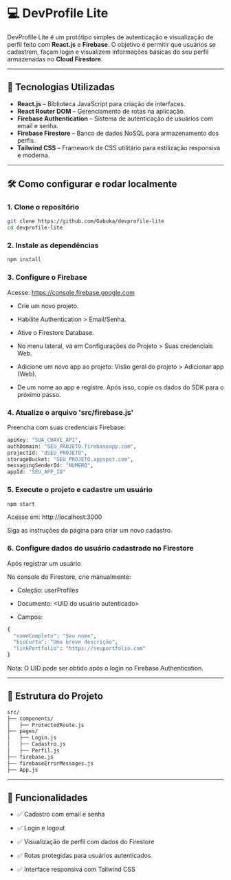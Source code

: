 # 💻 DevProfile Lite

DevProfile Lite é um protótipo simples de autenticação e visualização de perfil feito com **React.js** e **Firebase**. O objetivo é permitir que usuários se cadastrem, façam login e visualizem informações básicas do seu perfil armazenadas no **Cloud Firestore**.

---

## 🚀 Tecnologias Utilizadas

- **React.js** – Biblioteca JavaScript para criação de interfaces.
- **React Router DOM** – Gerenciamento de rotas na aplicação.
- **Firebase Authentication** – Sistema de autenticação de usuários com email e senha.
- **Firebase Firestore** – Banco de dados NoSQL para armazenamento dos perfis.
- **Tailwind CSS** – Framework de CSS utilitário para estilização responsiva e moderna.

---

## 🛠️ Como configurar e rodar localmente

### 1. Clone o repositório

```bash
git clone https://github.com/Gabuka/devprofile-lite
cd devprofile-lite
```

### 2. Instale as dependências

```bash
npm install
```

### 3. Configure o Firebase

Acesse: https://console.firebase.google.com

- Crie um novo projeto.

- Habilite Authentication > Email/Senha.

- Ative o Firestore Database.

- No menu lateral, vá em Configurações do Projeto > Suas credenciais Web.

- Adicione um novo app ao projeto: Visão geral do projeto > Adicionar app (Web).

- De um nome ao app e registre. Após isso, copie os dados do SDK para o próximo passo.


### 4. Atualize o arquivo 'src/firebase.js'

Preencha com suas credenciais Firebase:

```bash
apiKey: "SUA_CHAVE_API",
authDomain: "SEU_PROJETO.firebaseapp.com",
projectId: "dSEU_PROJETO",
storageBucket: "SEU_PROJETO.appspot.com",
messagingSenderId: "NUMERO",
appId: "SEU_APP_ID"
```

### 5. Execute o projeto e cadastre um usuário

```bash
npm start
```
Acesse em: http://localhost:3000

Siga as instruções da página para criar um novo cadastro.

### 6. Configure dados do usuário cadastrado no Firestore

Após registrar um usuário

No console do Firestore, crie manualmente:

- Coleção: userProfiles

- Documento: <UID do usuário autenticado>

- Campos:

```bash
{
  "nomeCompleto": "Seu nome",
  "bioCurta": "Uma breve descrição",
  "linkPortfolio": "https://seuportfolio.com"
}
```
Nota: O UID pode ser obtido após o login no Firebase Authentication.

---

## 📂 Estrutura do Projeto

```bash
src/
├── components/
│   ├── ProtectedRoute.js
├── pages/
│   ├── Login.js
│   ├── Cadastro.js
│   ├── Perfil.js
├── firebase.js
├── firebaseErrorMessages.js
├── App.js
```

---

## 📌 Funcionalidades

- ✅ Cadastro com email e senha

- ✅ Login e logout

- ✅ Visualização de perfil com dados do Firestore

- ✅ Rotas protegidas para usuários autenticados

- ✅ Interface responsiva com Tailwind CSS